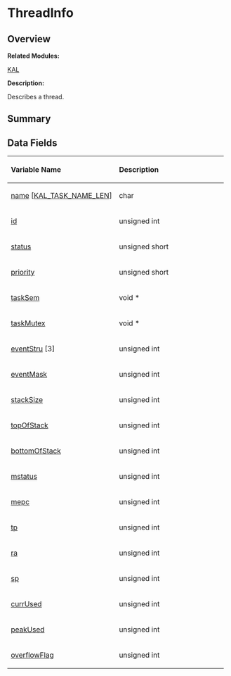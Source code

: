 # ThreadInfo<a name="EN-US_TOPIC_0000001055515030"></a>

## **Overview**<a name="section425086273191902"></a>

**Related Modules:**

[KAL](en-us_topic_0000001054595087.md)

**Description:**

Describes a thread. 

## **Summary**<a name="section1309594257191902"></a>

## Data Fields<a name="pub-attribs"></a>

<a name="table306006874191902"></a>
<table><thead align="left"><tr id="row507374646191902"><th class="cellrowborder" valign="top" width="50%" id="mcps1.1.3.1.1"><p id="p1046545888191902"><a name="p1046545888191902"></a><a name="p1046545888191902"></a>Variable Name</p>
</th>
<th class="cellrowborder" valign="top" width="50%" id="mcps1.1.3.1.2"><p id="p1289151577191902"><a name="p1289151577191902"></a><a name="p1289151577191902"></a>Description</p>
</th>
</tr>
</thead>
<tbody><tr id="row1675007072191902"><td class="cellrowborder" valign="top" width="50%" headers="mcps1.1.3.1.1 "><p id="p390716100191902"><a name="p390716100191902"></a><a name="p390716100191902"></a><a href="en-us_topic_0000001054595087.md#ga13a2aab39a8c95bf10c135207b15f851">name</a> [<a href="en-us_topic_0000001054595087.md#ga5c36b53bd6e8cbdbcd79f702eda94fdc">KAL_TASK_NAME_LEN</a>]</p>
</td>
<td class="cellrowborder" valign="top" width="50%" headers="mcps1.1.3.1.2 "><p id="p1254538215191902"><a name="p1254538215191902"></a><a name="p1254538215191902"></a>char </p>
</td>
</tr>
<tr id="row1096724032191902"><td class="cellrowborder" valign="top" width="50%" headers="mcps1.1.3.1.1 "><p id="p1986266106191902"><a name="p1986266106191902"></a><a name="p1986266106191902"></a><a href="en-us_topic_0000001054595087.md#gac764c6a73d29bd0730350f81f4594a9f">id</a></p>
</td>
<td class="cellrowborder" valign="top" width="50%" headers="mcps1.1.3.1.2 "><p id="p1771625424191902"><a name="p1771625424191902"></a><a name="p1771625424191902"></a>unsigned int </p>
</td>
</tr>
<tr id="row435246948191902"><td class="cellrowborder" valign="top" width="50%" headers="mcps1.1.3.1.1 "><p id="p572113388191902"><a name="p572113388191902"></a><a name="p572113388191902"></a><a href="en-us_topic_0000001054595087.md#ga0ab6ed527e0c49b254e7e6764fd99c09">status</a></p>
</td>
<td class="cellrowborder" valign="top" width="50%" headers="mcps1.1.3.1.2 "><p id="p1184372673191902"><a name="p1184372673191902"></a><a name="p1184372673191902"></a>unsigned short </p>
</td>
</tr>
<tr id="row482416464191902"><td class="cellrowborder" valign="top" width="50%" headers="mcps1.1.3.1.1 "><p id="p630374533191902"><a name="p630374533191902"></a><a name="p630374533191902"></a><a href="en-us_topic_0000001054595087.md#ga5eb18799436289247d58027508924bf9">priority</a></p>
</td>
<td class="cellrowborder" valign="top" width="50%" headers="mcps1.1.3.1.2 "><p id="p1783272417191902"><a name="p1783272417191902"></a><a name="p1783272417191902"></a>unsigned short </p>
</td>
</tr>
<tr id="row22139075191902"><td class="cellrowborder" valign="top" width="50%" headers="mcps1.1.3.1.1 "><p id="p432451241191902"><a name="p432451241191902"></a><a name="p432451241191902"></a><a href="en-us_topic_0000001054595087.md#gabce57039bcba8c3c5941e11fc13908e1">taskSem</a></p>
</td>
<td class="cellrowborder" valign="top" width="50%" headers="mcps1.1.3.1.2 "><p id="p995184689191902"><a name="p995184689191902"></a><a name="p995184689191902"></a>void * </p>
</td>
</tr>
<tr id="row1953408366191902"><td class="cellrowborder" valign="top" width="50%" headers="mcps1.1.3.1.1 "><p id="p572189789191902"><a name="p572189789191902"></a><a name="p572189789191902"></a><a href="en-us_topic_0000001054595087.md#ga2001b2a08dea8277c36d7e8f6cfb09f5">taskMutex</a></p>
</td>
<td class="cellrowborder" valign="top" width="50%" headers="mcps1.1.3.1.2 "><p id="p135064702191902"><a name="p135064702191902"></a><a name="p135064702191902"></a>void * </p>
</td>
</tr>
<tr id="row760746421191902"><td class="cellrowborder" valign="top" width="50%" headers="mcps1.1.3.1.1 "><p id="p861189846191902"><a name="p861189846191902"></a><a name="p861189846191902"></a><a href="en-us_topic_0000001054595087.md#ga1424ad853216d3a422ad7ce7626225cd">eventStru</a> [3]</p>
</td>
<td class="cellrowborder" valign="top" width="50%" headers="mcps1.1.3.1.2 "><p id="p754884852191902"><a name="p754884852191902"></a><a name="p754884852191902"></a>unsigned int </p>
</td>
</tr>
<tr id="row710928846191902"><td class="cellrowborder" valign="top" width="50%" headers="mcps1.1.3.1.1 "><p id="p242533684191902"><a name="p242533684191902"></a><a name="p242533684191902"></a><a href="en-us_topic_0000001054595087.md#gae92f3f338fe0daeee86bf24205d029f4">eventMask</a></p>
</td>
<td class="cellrowborder" valign="top" width="50%" headers="mcps1.1.3.1.2 "><p id="p745906987191902"><a name="p745906987191902"></a><a name="p745906987191902"></a>unsigned int </p>
</td>
</tr>
<tr id="row1571157393191902"><td class="cellrowborder" valign="top" width="50%" headers="mcps1.1.3.1.1 "><p id="p1545041531191902"><a name="p1545041531191902"></a><a name="p1545041531191902"></a><a href="en-us_topic_0000001054595087.md#ga3948edc6f57a3afbdaf45347d29a85c8">stackSize</a></p>
</td>
<td class="cellrowborder" valign="top" width="50%" headers="mcps1.1.3.1.2 "><p id="p262247266191902"><a name="p262247266191902"></a><a name="p262247266191902"></a>unsigned int </p>
</td>
</tr>
<tr id="row650439333191902"><td class="cellrowborder" valign="top" width="50%" headers="mcps1.1.3.1.1 "><p id="p1497814948191902"><a name="p1497814948191902"></a><a name="p1497814948191902"></a><a href="en-us_topic_0000001054595087.md#ga3a22f2522b3d5cdd6063f2f57d4206ea">topOfStack</a></p>
</td>
<td class="cellrowborder" valign="top" width="50%" headers="mcps1.1.3.1.2 "><p id="p1985575141191902"><a name="p1985575141191902"></a><a name="p1985575141191902"></a>unsigned int </p>
</td>
</tr>
<tr id="row1978171932191902"><td class="cellrowborder" valign="top" width="50%" headers="mcps1.1.3.1.1 "><p id="p977845497191902"><a name="p977845497191902"></a><a name="p977845497191902"></a><a href="en-us_topic_0000001054595087.md#ga9782002d7ff296063c57521353df67fe">bottomOfStack</a></p>
</td>
<td class="cellrowborder" valign="top" width="50%" headers="mcps1.1.3.1.2 "><p id="p760572284191902"><a name="p760572284191902"></a><a name="p760572284191902"></a>unsigned int </p>
</td>
</tr>
<tr id="row1351467070191902"><td class="cellrowborder" valign="top" width="50%" headers="mcps1.1.3.1.1 "><p id="p690661565191902"><a name="p690661565191902"></a><a name="p690661565191902"></a><a href="en-us_topic_0000001054595087.md#gae7d1ec2921ba3fd0d2d4009f76f73f3f">mstatus</a></p>
</td>
<td class="cellrowborder" valign="top" width="50%" headers="mcps1.1.3.1.2 "><p id="p815457192191902"><a name="p815457192191902"></a><a name="p815457192191902"></a>unsigned int </p>
</td>
</tr>
<tr id="row464507867191902"><td class="cellrowborder" valign="top" width="50%" headers="mcps1.1.3.1.1 "><p id="p2120922533191902"><a name="p2120922533191902"></a><a name="p2120922533191902"></a><a href="en-us_topic_0000001054595087.md#ga443d3e54ba44e2528c482c206997de94">mepc</a></p>
</td>
<td class="cellrowborder" valign="top" width="50%" headers="mcps1.1.3.1.2 "><p id="p2137277445191902"><a name="p2137277445191902"></a><a name="p2137277445191902"></a>unsigned int </p>
</td>
</tr>
<tr id="row996017982191902"><td class="cellrowborder" valign="top" width="50%" headers="mcps1.1.3.1.1 "><p id="p1920889864191902"><a name="p1920889864191902"></a><a name="p1920889864191902"></a><a href="en-us_topic_0000001054595087.md#ga782cce4041f34c75829b862b32e19ca1">tp</a></p>
</td>
<td class="cellrowborder" valign="top" width="50%" headers="mcps1.1.3.1.2 "><p id="p822853370191902"><a name="p822853370191902"></a><a name="p822853370191902"></a>unsigned int </p>
</td>
</tr>
<tr id="row509666540191902"><td class="cellrowborder" valign="top" width="50%" headers="mcps1.1.3.1.1 "><p id="p1612747980191902"><a name="p1612747980191902"></a><a name="p1612747980191902"></a><a href="en-us_topic_0000001054595087.md#gae011035df8be3da14189c65a0028a137">ra</a></p>
</td>
<td class="cellrowborder" valign="top" width="50%" headers="mcps1.1.3.1.2 "><p id="p35371026191902"><a name="p35371026191902"></a><a name="p35371026191902"></a>unsigned int </p>
</td>
</tr>
<tr id="row1833085091191902"><td class="cellrowborder" valign="top" width="50%" headers="mcps1.1.3.1.1 "><p id="p446721566191902"><a name="p446721566191902"></a><a name="p446721566191902"></a><a href="en-us_topic_0000001054595087.md#gae2812d96da0c6a7580f5161663af418a">sp</a></p>
</td>
<td class="cellrowborder" valign="top" width="50%" headers="mcps1.1.3.1.2 "><p id="p333088230191902"><a name="p333088230191902"></a><a name="p333088230191902"></a>unsigned int </p>
</td>
</tr>
<tr id="row369851168191902"><td class="cellrowborder" valign="top" width="50%" headers="mcps1.1.3.1.1 "><p id="p1164902711191902"><a name="p1164902711191902"></a><a name="p1164902711191902"></a><a href="en-us_topic_0000001054595087.md#ga0a57d18c5ea4b55301b070c14bcfec60">currUsed</a></p>
</td>
<td class="cellrowborder" valign="top" width="50%" headers="mcps1.1.3.1.2 "><p id="p28320644191902"><a name="p28320644191902"></a><a name="p28320644191902"></a>unsigned int </p>
</td>
</tr>
<tr id="row827088600191902"><td class="cellrowborder" valign="top" width="50%" headers="mcps1.1.3.1.1 "><p id="p1379174881191902"><a name="p1379174881191902"></a><a name="p1379174881191902"></a><a href="en-us_topic_0000001054595087.md#ga2416d243f06063f759aea86e793417dc">peakUsed</a></p>
</td>
<td class="cellrowborder" valign="top" width="50%" headers="mcps1.1.3.1.2 "><p id="p81312936191902"><a name="p81312936191902"></a><a name="p81312936191902"></a>unsigned int </p>
</td>
</tr>
<tr id="row507189175191902"><td class="cellrowborder" valign="top" width="50%" headers="mcps1.1.3.1.1 "><p id="p118359088191902"><a name="p118359088191902"></a><a name="p118359088191902"></a><a href="en-us_topic_0000001054595087.md#gac28ecdda9bd5ba304bfcb4437c729e9f">overflowFlag</a></p>
</td>
<td class="cellrowborder" valign="top" width="50%" headers="mcps1.1.3.1.2 "><p id="p1204018332191902"><a name="p1204018332191902"></a><a name="p1204018332191902"></a>unsigned int </p>
</td>
</tr>
</tbody>
</table>

